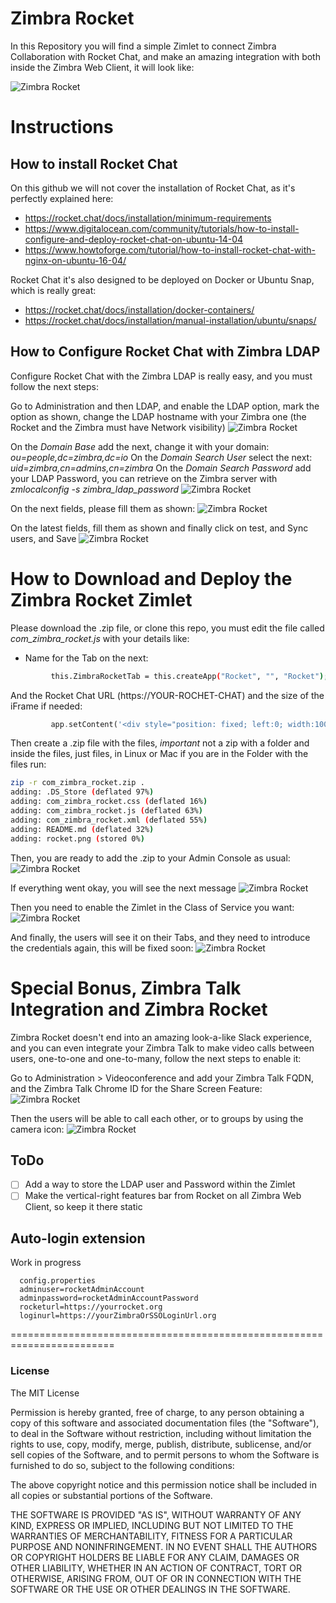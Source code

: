 # Zimbra Rocket
In this Repository you will find a simple Zimlet to connect Zimbra Collaboration with Rocket Chat, and make an amazing integration with both inside the Zimbra Web Client, it will look like:

![Zimbra Rocket](https://github.com/jorgedlcruz/zimbra-zimlets/raw/master/img/zimbra-rocket-ui.png)

# Instructions
## How to install Rocket Chat
On this github we will not cover the installation of Rocket Chat, as it's perfectly explained here:
* https://rocket.chat/docs/installation/minimum-requirements
* https://www.digitalocean.com/community/tutorials/how-to-install-configure-and-deploy-rocket-chat-on-ubuntu-14-04
* https://www.howtoforge.com/tutorial/how-to-install-rocket-chat-with-nginx-on-ubuntu-16-04/

Rocket Chat it's also designed to be deployed on Docker or Ubuntu Snap, which is really great:
* https://rocket.chat/docs/installation/docker-containers/
* https://rocket.chat/docs/installation/manual-installation/ubuntu/snaps/

## How to Configure Rocket Chat with Zimbra LDAP
Configure Rocket Chat with the Zimbra LDAP is really easy, and you must follow the next steps:

Go to Administration and then LDAP, and enable the LDAP option, mark the option as shown, change the LDAP hostname with your Zimbra one (the Rocket and the Zimbra must have Network visibility)
![Zimbra Rocket](https://github.com/jorgedlcruz/zimbra-zimlets/raw/master/img/rocket-001.png)

On the *Domain Base* add the next, change it with your domain: *ou=people,dc=zimbra,dc=io*
On the *Domain Search User* select the next: *uid=zimbra,cn=admins,cn=zimbra*
On the *Domain Search Password* add your LDAP Password, you can retrieve on the Zimbra server with *zmlocalconfig -s zimbra_ldap_password*
![Zimbra Rocket](https://github.com/jorgedlcruz/zimbra-zimlets/raw/master/img/rocket-002.png)

On the next fields, please fill them as shown:
![Zimbra Rocket](https://github.com/jorgedlcruz/zimbra-zimlets/raw/master/img/rocket-003.png)

On the latest fields, fill them as shown and finally click on test, and Sync users, and Save
![Zimbra Rocket](https://github.com/jorgedlcruz/zimbra-zimlets/raw/master/img/rocket-004.png)

# How to Download and Deploy the Zimbra Rocket Zimlet
Please download the .zip file, or clone this repo, you must edit the file called *com_zimbra_rocket.js* with your details like:
* Name for the Tab on the next:
```bash
         this.ZimbraRocketTab = this.createApp("Rocket", "", "Rocket");
```
And the Rocket Chat URL (https://YOUR-ROCHET-CHAT\) and the size of the iFrame if needed:
```php
         app.setContent('<div style="position: fixed; left:0; width:100%; height:89%; border:0px;"><iframe id="ZimbraRocketFrame" style="z-index:2; left:0; width:100%; height:100%; border:0px;" src=\"https://YOUR-ROCHET-CHAT\"></div>');
```
Then create a .zip file with the files, *important* not a zip with a folder and inside the files, just files, in Linux or Mac if you are in the Folder with the files run:
```bash
zip -r com_zimbra_rocket.zip .
adding: .DS_Store (deflated 97%)
adding: com_zimbra_rocket.css (deflated 16%)
adding: com_zimbra_rocket.js (deflated 63%)
adding: com_zimbra_rocket.xml (deflated 55%)
adding: README.md (deflated 32%)
adding: rocket.png (stored 0%)
```

Then, you are ready to add the .zip to your Admin Console as usual:
![Zimbra Rocket](https://github.com/jorgedlcruz/zimbra-zimlets/raw/master/img/rocket-005.png)

If everything went okay, you will see the next message
![Zimbra Rocket](https://github.com/jorgedlcruz/zimbra-zimlets/raw/master/img/rocket-006.png)

Then you need to enable the Zimlet in the Class of Service you want:
![Zimbra Rocket](https://github.com/jorgedlcruz/zimbra-zimlets/raw/master/img/rocket-007.png)

And finally, the users will see it on their Tabs, and they need to introduce the credentials again, this will be fixed soon:
![Zimbra Rocket](https://github.com/jorgedlcruz/zimbra-zimlets/raw/master/img/rocket-008.png)

# Special Bonus, Zimbra Talk Integration and Zimbra Rocket
Zimbra Rocket doesn't end into an amazing look-a-like Slack experience, and you can even integrate your Zimbra Talk to make video calls between users, one-to-one and one-to-many, follow the next steps to enable it:

Go to Administration > Videoconference and add your Zimbra Talk FQDN, and the Zimbra Talk Chrome ID for the Share Screen Feature:
![Zimbra Rocket](https://github.com/jorgedlcruz/zimbra-zimlets/raw/master/img/rocket-009.png)

Then the users will be able to call each other, or to groups by using the camera icon:
![Zimbra Rocket](https://github.com/jorgedlcruz/zimbra-zimlets/raw/master/img/rocket-010.png)

## ToDo
- [ ] Add a way to store the LDAP user and Password within the Zimlet
- [ ] Make the vertical-right features bar from Rocket on all Zimbra Web Client, so keep it there static

## Auto-login extension
Work in progress

      config.properties
      adminuser=rocketAdminAccount
      adminpassword=rocketAdminAccountPassword
      rocketurl=https://yourrocket.org
      loginurl=https://yourZimbraOrSSOLoginUrl.org


========================================================================
### License
The MIT License

Permission is hereby granted, free of charge, to any person obtaining a copy
of this software and associated documentation files (the "Software"), to deal
in the Software without restriction, including without limitation the rights
to use, copy, modify, merge, publish, distribute, sublicense, and/or sell
copies of the Software, and to permit persons to whom the Software is
furnished to do so, subject to the following conditions:

The above copyright notice and this permission notice shall be included in
all copies or substantial portions of the Software.

THE SOFTWARE IS PROVIDED "AS IS", WITHOUT WARRANTY OF ANY KIND, EXPRESS OR
IMPLIED, INCLUDING BUT NOT LIMITED TO THE WARRANTIES OF MERCHANTABILITY,
FITNESS FOR A PARTICULAR PURPOSE AND NONINFRINGEMENT. IN NO EVENT SHALL THE
AUTHORS OR COPYRIGHT HOLDERS BE LIABLE FOR ANY CLAIM, DAMAGES OR OTHER
LIABILITY, WHETHER IN AN ACTION OF CONTRACT, TORT OR OTHERWISE, ARISING FROM,
OUT OF OR IN CONNECTION WITH THE SOFTWARE OR THE USE OR OTHER DEALINGS IN
THE SOFTWARE.

